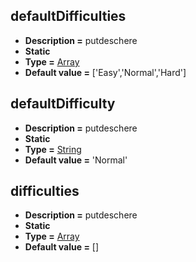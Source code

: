 ## defaultDifficulties
* **Description =** putdeschere
* **Static**
* **Type =** [Array<String>](https://api.haxeflixel.com/Array.html)
* **Default value =** ['Easy','Normal','Hard']

## defaultDifficulty
* **Description =** putdeschere
* **Static**
* **Type =** [String](https://api.haxeflixel.com/String.html)
* **Default value =** 'Normal'

## difficulties
* **Description =** putdeschere
* **Static**
* **Type =** [Array<String>](https://api.haxeflixel.com/Array.html)
* **Default value =** []

